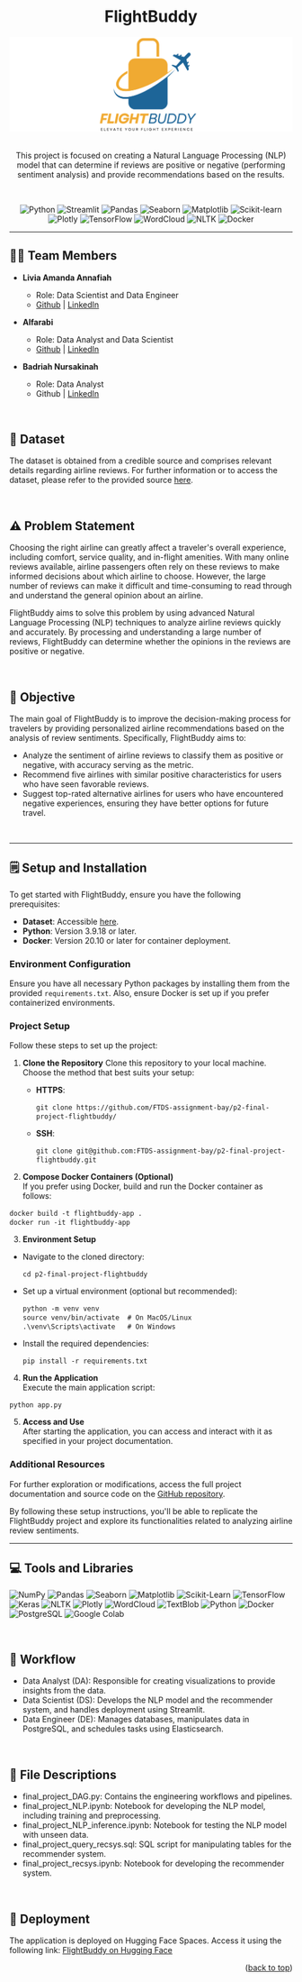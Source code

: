 <a name="readme-top"></a>

<div align='center'>
    <h1><b>FlightBuddy</b></h1>
    <img src='deployment/companyLogo.png'/>
    <br><br>
    <p>This project is focused on creating a Natural Language Processing (NLP) model that can determine if reviews are positive or negative (performing sentiment analysis) and provide recommendations based on the results.</p>
    <br>

![Python](https://badgen.net/badge/Python/3.9.18/blue?)
![Streamlit](https://badgen.net/badge/Streamlit/1.10.0/orange?)
![Pandas](https://badgen.net/badge/Pandas/1.4.3/blue?)
![Seaborn](https://badgen.net/badge/Seaborn/0.11.2/green?)
![Matplotlib](https://badgen.net/badge/Matplotlib/3.5.2/blue?)
![Scikit-learn](https://badgen.net/badge/scikit-learn/1.4.2/yellow?)
![Plotly](https://badgen.net/badge/Plotly/5.22.0/cyan?)
![TensorFlow](https://badgen.net/badge/TensorFlow/2.15.0/orange?)
![WordCloud](https://badgen.net/badge/WordCloud/1.8.1/purple?)
![NLTK](https://badgen.net/badge/NLTK/3.7/red?)
![Docker](https://badgen.net/badge/Docker/20.10/cyan?)

</div>

---

## 🧑‍💻 **Team Members**

- **Livia Amanda Annafiah**
  - Role: Data Scientist and Data Engineer  
  - [Github](https://github.com/liviamanda) | [LinkedIn](https://www.linkedin.com/in/liviaamanda/)

- **Alfarabi**
  - Role: Data Analyst and Data Scientist  
  - [Github](https://github.com/Alfarabi58) | [LinkedIn](https://www.linkedin.com/in/alfa-rabi-49b9b8285/)
  
- **Badriah Nursakinah**
  - Role: Data Analyst  
  - Github | [LinkedIn](https://www.linkedin.com/in/badriah-nursakinah-s-t-m-kom-247b20159/)

<br />

## 💾 **Dataset**

The dataset is obtained from a credible source and comprises relevant details regarding airline reviews. For further information or to access the dataset, please refer to the provided source [here](https://www.kaggle.com/datasets/juhibhojani/airline-reviews/data).

<br />

## ⚠️ **Problem Statement**

Choosing the right airline can greatly affect a traveler's overall experience, including comfort, service quality, and in-flight amenities. With many online reviews available, airline passengers often rely on these reviews to make informed decisions about which airline to choose. However, the large number of reviews can make it difficult and time-consuming to read through and understand the general opinion about an airline.

FlightBuddy aims to solve this problem by using advanced Natural Language Processing (NLP) techniques to analyze airline reviews quickly and accurately. By processing and understanding a large number of reviews, FlightBuddy can determine whether the opinions in the reviews are positive or negative.

<br />

## 📌 **Objective**

The main goal of FlightBuddy is to improve the decision-making process for travelers by providing personalized airline recommendations based on the analysis of review sentiments. Specifically, FlightBuddy aims to:
- Analyze the sentiment of airline reviews to classify them as positive or negative, with accuracy serving as the metric.
- Recommend five airlines with similar positive characteristics for users who have seen favorable reviews.
- Suggest top-rated alternative airlines for users who have encountered negative experiences, ensuring they have better options for future travel.

<br />

---

## 🗒️ **Setup and Installation**

To get started with FlightBuddy, ensure you have the following prerequisites:

- **Dataset**: Accessible [here](https://www.kaggle.com/datasets/juhibhojani/airline-reviews/data).
- **Python**: Version 3.9.18 or later.
- **Docker**: Version 20.10 or later for container deployment.

### **Environment Configuration**  
Ensure you have all necessary Python packages by installing them from the provided `requirements.txt`. Also, ensure Docker is set up if you prefer containerized environments.

### **Project Setup**  
Follow these steps to set up the project:

1. **Clone the Repository**
   Clone this repository to your local machine. Choose the method that best suits your setup:
   - **HTTPS**:
     ```
     git clone https://github.com/FTDS-assignment-bay/p2-final-project-flightbuddy/
     ```
   - **SSH**:
     ```
     git clone git@github.com:FTDS-assignment-bay/p2-final-project-flightbuddy.git
     ```

2. **Compose Docker Containers (Optional)**  
   If you prefer using Docker, build and run the Docker container as follows:
```
docker build -t flightbuddy-app .
docker run -it flightbuddy-app
```


3. **Environment Setup**  
- Navigate to the cloned directory:
  ```
  cd p2-final-project-flightbuddy
  ```
- Set up a virtual environment (optional but recommended):
  ```
  python -m venv venv
  source venv/bin/activate  # On MacOS/Linux
  .\venv\Scripts\activate   # On Windows
  ```
- Install the required dependencies:
  ```
  pip install -r requirements.txt
  ```

4. **Run the Application**  
Execute the main application script:
```
python app.py
```

5. **Access and Use**  
After starting the application, you can access and interact with it as specified in your project documentation.

### **Additional Resources**  
For further exploration or modifications, access the full project documentation and source code on the [GitHub repository](https://github.com/FTDS-assignment-bay/p2-final-project-flightbuddy/).

By following these setup instructions, you'll be able to replicate the FlightBuddy project and explore its functionalities related to analyzing airline review sentiments.

---

## 💻 **Tools and Libraries**

![NumPy](https://img.shields.io/badge/NumPy-%23013243.svg?style=for-the-badge&logo=numpy&logoColor=white)
![Pandas](https://img.shields.io/badge/pandas-%23150458.svg?style=for-the-badge&logo=pandas&logoColor=white)
![Seaborn](https://img.shields.io/badge/Seaborn-%238DD6F9.svg?style=for-the-badge&logo=seaborn&logoColor=white)
![Matplotlib](https://img.shields.io/badge/Matplotlib-%23D00000.svg?style=for-the-badge&logo=matplotlib&logoColor=white)
![Scikit-Learn](https://img.shields.io/badge/scikit--learn-%23F7931E.svg?style=for-the-badge&logo=scikit-learn&logoColor=white)
![TensorFlow](https://img.shields.io/badge/TensorFlow-%23FF6F00.svg?style=for-the-badge&logo=TensorFlow&logoColor=white)
![Keras](https://img.shields.io/badge/Keras-%23D00000.svg?style=for-the-badge&logo=Keras&logoColor=white)
![NLTK](https://img.shields.io/badge/NLTK-%232376C6.svg?style=for-the-badge&logo=nltk&logoColor=white)
![Plotly](https://img.shields.io/badge/Plotly-%233F4F75.svg?style=for-the-badge&logo=plotly&logoColor=white)
![WordCloud](https://img.shields.io/badge/WordCloud-%23FF8800.svg?style=for-the-badge&logo=wordcloud&logoColor=white)
![TextBlob](https://img.shields.io/badge/TextBlob-%23157AF6.svg?style=for-the-badge&logo=textblob&logoColor=white)
![Python](https://img.shields.io/badge/python-3670A0?style=for-the-badge&logo=python&logoColor=ffdd54)
![Docker](https://img.shields.io/badge/docker-%230db7ed.svg?style=for-the-badge&logo=docker&logoColor=white)
![PostgreSQL](https://img.shields.io/badge/PostgreSQL-%23316192.svg?style=for-the-badge&logo=postgresql&logoColor=white)
![Google Colab](https://img.shields.io/badge/Google%20Colab-F9AB00?style=for-the-badge&logo=google-colab&logoColor=white)

<br />

## 🔄 **Workflow**
- Data Analyst (DA): Responsible for creating visualizations to provide insights from the data.
- Data Scientist (DS): Develops the NLP model and the recommender system, and handles deployment using Streamlit.
- Data Engineer (DE): Manages databases, manipulates data in PostgreSQL, and schedules tasks using Elasticsearch.

<br />

## 📂 **File Descriptions**
- final_project_DAG.py: Contains the engineering workflows and pipelines.
- final_project_NLP.ipynb: Notebook for developing the NLP model, including training and preprocessing.
- final_project_NLP_inference.ipynb: Notebook for testing the NLP model with unseen data.
- final_project_query_recsys.sql: SQL script for manipulating tables for the recommender system.
- final_project_recsys.ipynb: Notebook for developing the recommender system.

<br />

## 🚀 **Deployment**
The application is deployed on Hugging Face Spaces. Access it using the following link:
[FlightBuddy on Hugging Face](https://huggingface.co/spaces/liviamanda/FlightBuddy)

<p align="right">(<a href="#readme-top">back to top</a>)</p>





